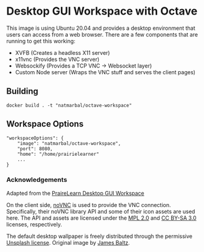 # Desktop GUI Workspace with Octave

This image is using Ubuntu 20.04 and provides a desktop environment that users can access from a web browser. There are a few components that are running to get this working:

- XVFB (Creates a headless X11 server)
- x11vnc (Provides the VNC server)
- Websockify (Provides a TCP VNC -> Websocket layer)
- Custom Node server (Wraps the VNC stuff and serves the client pages)

## Building

`docker build . -t "natmarbal/octave-workspace"`

## Workspace Options

```
"workspaceOptions": {
    "image": "natmarbal/octave-workspace",
    "port": 8080,
    "home": "/home/prairielearner"
    ...
}
```

### Acknowledgements

Adapted from the [PraireLearn Desktop GUI Workspace](https://github.com/PrairieLearn/PrairieLearn/tree/master/workspaces/desktop)

On the client side, [noVNC](https://novnc.com/info.html) is used to provide the VNC connection. Specifically, their noVNC library API and some of their icon assets are used here. The API and assets are licensed under the [MPL 2.0](https://www.mozilla.org/en-US/MPL/2.0/) and [CC BY-SA 3.0](https://creativecommons.org/licenses/by-sa/3.0/) licenses, respectively.

The default desktop wallpaper is freely distributed through the permissive [Unsplash license](https://unsplash.com/license). Original image by [James Baltz](https://unsplash.com/photos/H5pTpgTWpbg).

